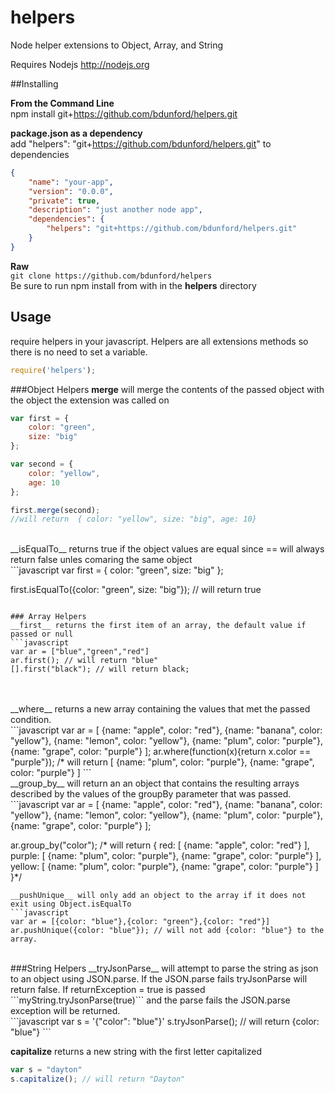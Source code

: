 # helpers

Node helper extensions to Object, Array, and String

Requires Nodejs http://nodejs.org


##Installing

__From the Command Line__<br />
npm install git+https://github.com/bdunford/helpers.git

__package.json as a dependency__<br />
add "helpers": "git+https://github.com/bdunford/helpers.git" to dependencies <br />
```json
{
    "name": "your-app",
    "version": "0.0.0",
    "private": true,
    "description": "just another node app",
    "dependencies": {
        "helpers": "git+https://github.com/bdunford/helpers.git"
    }
}

```
__Raw__<br />
```git clone https://github.com/bdunford/helpers```<br />
Be sure to run npm install from with in the __helpers__ directory


## Usage

require helpers in your javascript. Helpers are all extensions methods so there is no need to set a variable.
```javascript
require('helpers');
```

###Object Helpers
__merge__ will merge the contents of the passed object with the object the extension was called on
```javascript
var first = {
    color: "green",
    size: "big"
};

var second = {
    color: "yellow",
    age: 10
};

first.merge(second);
//will return  { color: "yellow", size: "big", age: 10}
```
<br />
__isEqualTo__ returns true if the object values are equal since == will always return false unles comaring the same object
<br />
```javascript
var first = {
    color: "green",
    size: "big"
};

first.isEqualTo({color: "green", size: "big"});
// will return true
```

### Array Helpers
__first__ returns the first item of an array, the default value if passed or null
```javascript
var ar = ["blue","green","red"]
ar.first(); // will return "blue"
[].first("black"); // will return black;
```
<br />
<br />
__where__ returns a new array containing the values that met the passed condition.
<br />
```javascript
var ar = [
    {name: "apple", color: "red"},
    {name: "banana", color: "yellow"},
    {name: "lemon", color: "yellow"},
    {name: "plum", color: "purple"},
    {name: "grape", color: "purple"}
];
ar.where(function(x){return x.color == "purple"});
/* will return [
    {name: "plum", color: "purple"},
    {name: "grape", color: "purple"}
]
```
<br />
__group_by__ will return an an object that contains the resulting arrays described by the values of the groupBy parameter that was passed.
<br />
```javascript
var ar = [
    {name: "apple", color: "red"},
    {name: "banana", color: "yellow"},
    {name: "lemon", color: "yellow"},
    {name: "plum", color: "purple"},
    {name: "grape", color: "purple"}
];

ar.group_by("color");
/* will return {
    red: [
        {name: "apple", color: "red"}
    ],
    purple: [
        {name: "plum", color: "purple"},
        {name: "grape", color: "purple"}
    ],
    yellow: [
        {name: "plum", color: "purple"},
        {name: "grape", color: "purple"}
    ]
}*/
```
__pushUnique__ will only add an object to the array if it does not exit using Object.isEqualTo
```javascript
var ar = [{color: "blue"},{color: "green"},{color: "red"}]
ar.pushUnique({color: "blue"}); // will not add {color: "blue"} to the array.
```
<br />
###String Helpers
__tryJsonParse__ will attempt to parse the string as json to an object using JSON.parse. If the JSON.parse fails tryJsonParse will return false. If returnException = true is passed ```myString.tryJsonParse(true)``` and the parse fails the JSON.parse exception will be returned.
<br />
```javascript
var s = '{"color": "blue"}'
s.tryJsonParse(); // will return {color: "blue"}
```

__capitalize__ returns a new string with the first letter capitalized
<br />
```javascript
var s = "dayton"
s.capitalize(); // will return "Dayton"
```
